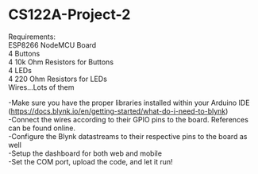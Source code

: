 # CS122A-Project-2

Requirements:  
ESP8266 NodeMCU Board  
4 Buttons  
4 10k Ohm Resistors for Buttons  
4 LEDs  
4 220 Ohm Resistors for LEDs  
Wires...Lots of them  

-Make sure you have the proper libraries installed within your Arduino IDE (https://docs.blynk.io/en/getting-started/what-do-i-need-to-blynk)  
-Connect the wires according to their GPIO pins to the board. References can be found online.  
-Configure the Blynk datastreams to their respective pins to the board as well  
-Setup the dashboard for both web and mobile  
-Set the COM port, upload the code, and let it run!  
